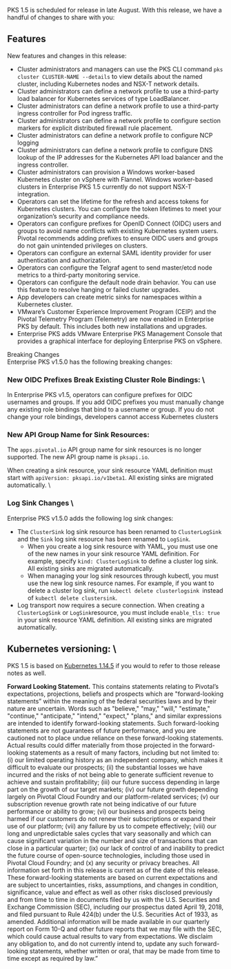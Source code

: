 
PKS 1.5 is scheduled for release in late August. With this release, we have a handful of changes to share with you:


## Features

New features and changes in this release:



*   Cluster administrators and managers can use the PKS CLI command `pks cluster CLUSTER-NAME --details` to view details about the named cluster, including Kubernetes nodes and NSX-T network details.
*   Cluster administrators can define a network profile to use a third-party load balancer for Kubernetes services of type LoadBalancer. 
*   Cluster administrators can define a network profile to use a third-party ingress controller for Pod ingress traffic.
*   Cluster administrators can define a network profile to configure section markers for explicit distributed firewall rule placement.
*   Cluster administrators can define a network profile to configure NCP logging
*   Cluster administrators can define a network profile to configure DNS lookup of the IP addresses for the Kubernetes API load balancer and the ingress controller.
*   Cluster administrators can provision a Windows worker-based Kubernetes cluster on vSphere with Flannel. Windows worker-based clusters in Enterprise PKS 1.5 currently do not support NSX-T integration. 
*   Operators can set the lifetime for the refresh and access tokens for Kubernetes clusters. You can configure the token lifetimes to meet your organization’s security and compliance needs. 
*   Operators can configure prefixes for OpenID Connect (OIDC) users and groups to avoid name conflicts with existing Kubernetes system users. Pivotal recommends adding prefixes to ensure OIDC users and groups do not gain unintended privileges on clusters.
*   Operators can configure an external SAML identity provider for user authentication and authorization. 
*   Operators can configure the Telgraf agent to send master/etcd node metrics to a third-party monitoring service.
*   Operators can configure the default node drain behavior. You can use this feature to resolve hanging or failed cluster upgrades. 
*   App developers can create metric sinks for namespaces within a Kubernetes cluster.
*   VMware’s Customer Experience Improvement Program (CEIP) and the Pivotal Telemetry Program (Telemetry) are now enabled in Enterprise PKS by default. This includes both new installations and upgrades.
*   Enterprise PKS adds VMware Enterprise PKS Management Console that provides a graphical interface for deploying Enterprise PKS on vSphere.

Breaking Changes \
Enterprise PKS v1.5.0 has the following breaking changes:


### New OIDC Prefixes Break Existing Cluster Role Bindings: \
In Enterprise PKS v1.5, operators can configure prefixes for OIDC usernames and groups. If you add OIDC prefixes you must manually change any existing role bindings that bind to a username or group. If you do not change your role bindings, developers cannot access Kubernetes clusters


### New API Group Name for Sink Resources:

The `apps.pivotal.io` API group name for sink resources is no longer supported. The new API group name is `pksapi.io`.

When creating a sink resource, your sink resource YAML definition must start with `apiVersion: pksapi.io/v1beta1`. All existing sinks are migrated automatically. \



### Log Sink Changes \
Enterprise PKS v1.5.0 adds the following log sink changes:



*   The `ClusterSink` log sink resource has been renamed to `ClusterLogSink` and the `Sink` log sink resource has been renamed to `LogSink`.
    *   When you create a log sink resource with YAML, you must use one of the new names in your sink resource YAML definition. For example, specify `kind: ClusterLogSink` to define a cluster log sink. All existing sinks are migrated automatically.
    *   When managing your log sink resources through kubectl, you must use the new log sink resource names. For example, if you want to delete a cluster log sink, run `kubectl delete clusterlogsink `instead of `kubectl delete clustersink`.
*   Log transport now requires a secure connection. When creating a `ClusterLogSink` or `LogSink`resource, you must include `enable_tls: true` in your sink resource YAML definition. All existing sinks are migrated automatically.


## Kubernetes versioning: \
PKS 1.5 is based on [Kubernetes 1.14.5](https://v1-14.docs.kubernetes.io) if you would to refer to those release notes as well.

**Forward Looking Statement.** This contains statements relating to Pivotal’s expectations, projections, beliefs and prospects which are "forward-looking statements” within the meaning of the federal securities laws and by their nature are uncertain. Words such as "believe," "may," "will," "estimate," "continue," "anticipate," "intend," "expect," "plans," and similar expressions are intended to identify forward-looking statements. Such forward-looking statements are not guarantees of future performance, and you are cautioned not to place undue reliance on these forward-looking statements. Actual results could differ materially from those projected in the forward-looking statements as a result of many factors, including but not limited to: (i) our limited operating history as an independent company, which makes it difficult to evaluate our prospects; (ii) the substantial losses we have incurred and the risks of not being able to generate sufficient revenue to achieve and sustain profitability; (iii) our future success depending in large part on the growth of our target markets; (iv) our future growth depending largely on Pivotal Cloud Foundry and our platform-related services; (v) our subscription revenue growth rate not being indicative of our future performance or ability to grow; (vi) our business and prospects being harmed if our customers do not renew their subscriptions or expand their use of our platform; (vii) any failure by us to compete effectively; (viii) our long and unpredictable sales cycles that vary seasonally and which can cause significant variation in the number and size of transactions that can close in a particular quarter; (ix) our lack of control of and inability to predict the future course of open-source technologies, including those used in Pivotal Cloud Foundry; and (x) any security or privacy breaches. All information set forth in this release is current as of the date of this release. These forward-looking statements are based on current expectations and are subject to uncertainties, risks, assumptions, and changes in condition, significance, value and effect as well as other risks disclosed previously and from time to time in documents filed by us with the U.S. Securities and Exchange Commission (SEC), including our prospectus dated April 19, 2018, and filed pursuant to Rule 424(b) under the U.S. Securities Act of 1933, as amended. Additional information will be made available in our quarterly report on Form 10-Q and other future reports that we may file with the SEC, which could cause actual results to vary from expectations. We disclaim any obligation to, and do not currently intend to, update any such forward-looking statements, whether written or oral, that may be made from time to time except as required by law.”


<!-- Docs to Markdown version 1.0β17 -->
